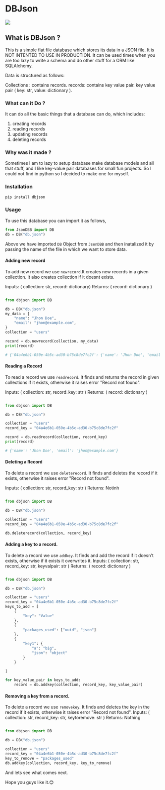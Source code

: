 # DBJson

![](https://i.imgur.com/gbT5IKB.png)

## What is DBJson ?

This is a simple flat file database which stores its data in a JSON file.
It is NOT INTENTED TO USE IN PRODUCTION.
It can be used times when you are too lazy to write a schema and do other stuff for a ORM like SQLAlchemy.

Data is structured as follows:

Collections : contains records.
records: contains key value pair.
key value pair ( key: str, value: dictionary ).

### What can it Do ?

It can do all the basic things that a database can do, which includes:
1. creating records
2. reading records
3. updating records
4. deleting records

### Why was it made ?

Sometimes I am to lazy to setup database make database models and all that stuff, and I like key-value pair databases for small fun projects. So I could not find in python so I decided to make one for myself.


### Installation 

```bash
pip install dbjson
```

### Usage

To use this database you can import it as follows,

```python
from JsonDBB import DB
db = DB("db.json")
```
Above we have imported `DB` Object from `JsonDBB` and then inatalized it by passing the name of the file in which we want to store data.

#### Adding new record

To add new record we use `newrecord`.It creates new reocrds in a given collection. It also creates collection if it doesnt exists.

Inputs: ( collection: str, record: dictionary)
Returns: ( record: dictionary )

```python

from dbjson import DB

db = DB("db.json")
my_data = {
    "name": "Jhon Doe",
    "email": "jhon@example.com",
}
collection = "users"

record = db.newrecord(collection, my_data)
print(record)

# {'04a4e6b1-050e-4b5c-ad30-b75c8de7fc2f': {'name': 'Jhon Doe', 'email': 'jhon@example.com'}}

```

#### Reading a Record

To read a record we use `readrecord`. It finds and returns the record in given collections if it exists, otherwise it raises error "Record not found".

Inputs: ( collection: str, record_key: str )
Returns: ( record: dictionary )

```python

from dbjson import DB

db = DB("db.json")

collection = "users"
record_key = "04a4e6b1-050e-4b5c-ad30-b75c8de7fc2f"

record = db.readrecord(collection, record_key)
print(record)

# {'name': 'Jhon Doe', 'email': 'jhon@example.com'}

```

#### Deleting a Record

To delete a record we use `deleterecord`. It finds and deletes the record if it exists, otherwise it raises error "Record not found".

Inputs: ( collection: str, record_key: str )
Returns: Notinh

```python

from dbjson import DB

db = DB("db.json")

collection = "users"
record_key = "04a4e6b1-050e-4b5c-ad30-b75c8de7fc2f"

db.deleterecord(collection, record_key)

```

#### Adding a key to a record.

To delete a record we use `addkey`. It finds and add the record if it doesn't exists, otherwise if it exists it overwrites it.
Inputs: ( collection: str, record_key: str, keyvalpair: str )
Returns: ( record: dictionary )

```python

from dbjson import DB

db = DB("db.json")

collection = "users"
record_key = "04a4e6b1-050e-4b5c-ad30-b75c8de7fc2f"
keys_to_add = [
    {
        "key": "Value"
    },
    {
        "packages_used": ["uuid", "json"]
    },
    {
        "key1": {
            "a": "big",
            "json": "object"
        }
    }

]

for key_value_pair in keys_to_add:
    record = db.addkey(collection, record_key, key_value_pair)

```


#### Removing a key from a record.

To delete a record we use `removekey`. It finds and deletes the key in the record if it exists, otherwise it raises error "Record not found".
Inputs: ( collection: str, record_key: str, keytoremove: str )
Returns: Nothing

```python

from dbjson import DB

db = DB("db.json")

collection = "users"
record_key = "04a4e6b1-050e-4b5c-ad30-b75c8de7fc2f"
key_to_remove = "packages_used"
db.addkey(collection, record_key, key_to_remove)

```

And lets see what comes next. 

Hope you guys like it.😊
